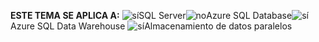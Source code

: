 <Token>**ESTE TEMA SE APLICA A:** ![sí](media/yes.png)SQL Server![no](media/no.png)Azure SQL Database![sí](media/yes.png)Azure SQL Data Warehouse ![sí](media/yes.png)Almacenamiento de datos paralelos </Token>

